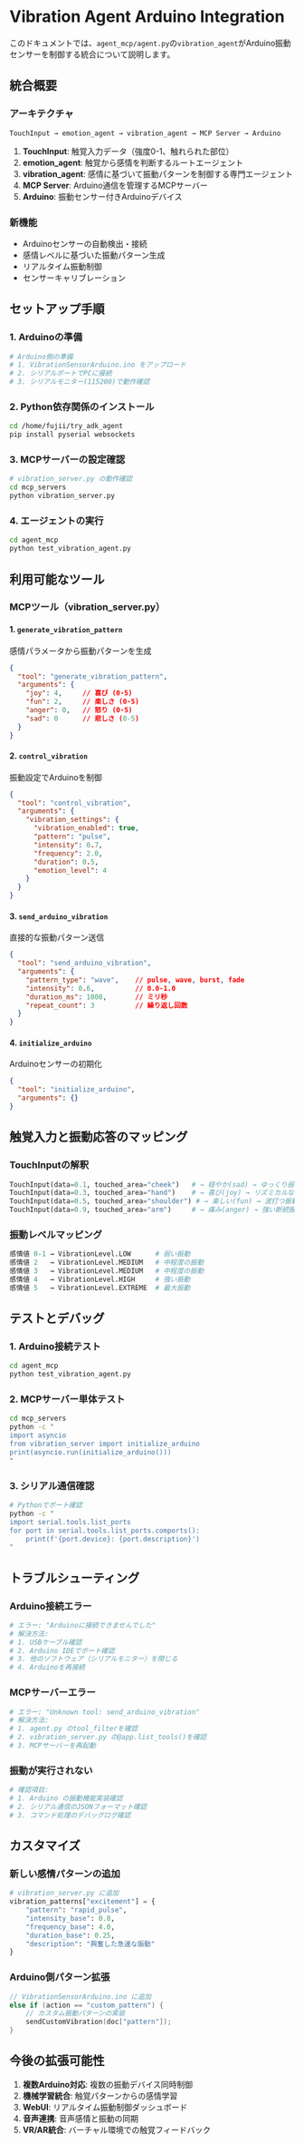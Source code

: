# Vibration Agent Arduino Integration

このドキュメントでは、`agent_mcp/agent.py`の`vibration_agent`がArduino振動センサーを制御する統合について説明します。

## 統合概要

### アーキテクチャ
```
TouchInput → emotion_agent → vibration_agent → MCP Server → Arduino
```

1. **TouchInput**: 触覚入力データ（強度0-1、触れられた部位）
2. **emotion_agent**: 触覚から感情を判断するルートエージェント
3. **vibration_agent**: 感情に基づいて振動パターンを制御する専門エージェント
4. **MCP Server**: Arduino通信を管理するMCPサーバー
5. **Arduino**: 振動センサー付きArduinoデバイス

### 新機能
- Arduinoセンサーの自動検出・接続
- 感情レベルに基づいた振動パターン生成
- リアルタイム振動制御
- センサーキャリブレーション

## セットアップ手順

### 1. Arduinoの準備
```bash
# Arduino側の準備
# 1. VibrationSensorArduino.ino をアップロード
# 2. シリアルポートでPCに接続
# 3. シリアルモニター(115200)で動作確認
```

### 2. Python依存関係のインストール
```bash
cd /home/fujii/try_adk_agent
pip install pyserial websockets
```

### 3. MCPサーバーの設定確認
```bash
# vibration_server.py の動作確認
cd mcp_servers
python vibration_server.py
```

### 4. エージェントの実行
```bash
cd agent_mcp
python test_vibration_agent.py
```

## 利用可能なツール

### MCPツール（vibration_server.py）

#### 1. `generate_vibration_pattern`
感情パラメータから振動パターンを生成
```json
{
  "tool": "generate_vibration_pattern",
  "arguments": {
    "joy": 4,     // 喜び (0-5)
    "fun": 2,     // 楽しさ (0-5) 
    "anger": 0,   // 怒り (0-5)
    "sad": 0      // 悲しさ (0-5)
  }
}
```

#### 2. `control_vibration`
振動設定でArduinoを制御
```json
{
  "tool": "control_vibration", 
  "arguments": {
    "vibration_settings": {
      "vibration_enabled": true,
      "pattern": "pulse",
      "intensity": 0.7,
      "frequency": 2.0,
      "duration": 0.5,
      "emotion_level": 4
    }
  }
}
```

#### 3. `send_arduino_vibration`
直接的な振動パターン送信
```json
{
  "tool": "send_arduino_vibration",
  "arguments": {
    "pattern_type": "wave",    // pulse, wave, burst, fade
    "intensity": 0.6,          // 0.0-1.0
    "duration_ms": 1000,       // ミリ秒
    "repeat_count": 3          // 繰り返し回数
  }
}
```

#### 4. `initialize_arduino`
Arduinoセンサーの初期化
```json
{
  "tool": "initialize_arduino",
  "arguments": {}
}
```

## 触覚入力と振動応答のマッピング

### TouchInputの解釈
```python
TouchInput(data=0.1, touched_area="cheek")   # → 穏やか(sad) → ゆっくり弱い振動
TouchInput(data=0.3, touched_area="hand")    # → 喜び(joy) → リズミカルな振動  
TouchInput(data=0.5, touched_area="shoulder") # → 楽しい(fun) → 波打つ振動
TouchInput(data=0.9, touched_area="arm")     # → 痛み(anger) → 強い断続振動
```

### 振動レベルマッピング
```python
感情値 0-1 → VibrationLevel.LOW      # 弱い振動
感情値 2   → VibrationLevel.MEDIUM   # 中程度の振動
感情値 3   → VibrationLevel.MEDIUM   # 中程度の振動  
感情値 4   → VibrationLevel.HIGH     # 強い振動
感情値 5   → VibrationLevel.EXTREME  # 最大振動
```

## テストとデバッグ

### 1. Arduino接続テスト
```bash
cd agent_mcp
python test_vibration_agent.py
```

### 2. MCPサーバー単体テスト
```bash
cd mcp_servers
python -c "
import asyncio
from vibration_server import initialize_arduino
print(asyncio.run(initialize_arduino()))
"
```

### 3. シリアル通信確認
```bash
# Pythonでポート確認
python -c "
import serial.tools.list_ports
for port in serial.tools.list_ports.comports():
    print(f'{port.device}: {port.description}')
"
```

## トラブルシューティング

### Arduino接続エラー
```python
# エラー: "Arduinoに接続できませんでした"
# 解決方法:
# 1. USBケーブル確認
# 2. Arduino IDEでポート確認
# 3. 他のソフトウェア（シリアルモニター）を閉じる
# 4. Arduinoを再接続
```

### MCPサーバーエラー
```bash
# エラー: "Unknown tool: send_arduino_vibration"
# 解決方法:
# 1. agent.py のtool_filterを確認
# 2. vibration_server.py の@app.list_tools()を確認
# 3. MCPサーバーを再起動
```

### 振動が実行されない
```python
# 確認項目:
# 1. Arduino の振動機能実装確認
# 2. シリアル通信のJSONフォーマット確認  
# 3. コマンド処理のデバッグログ確認
```

## カスタマイズ

### 新しい感情パターンの追加
```python
# vibration_server.py に追加
vibration_patterns["excitement"] = {
    "pattern": "rapid_pulse",
    "intensity_base": 0.8,
    "frequency_base": 4.0,
    "duration_base": 0.25,
    "description": "興奮した急速な振動"
}
```

### Arduino側パターン拡張
```cpp
// VibrationSensorArduino.ino に追加
else if (action == "custom_pattern") {
    // カスタム振動パターンの実装
    sendCustomVibration(doc["pattern"]);
}
```

## 今後の拡張可能性

1. **複数Arduino対応**: 複数の振動デバイス同時制御
2. **機械学習統合**: 触覚パターンからの感情学習
3. **WebUI**: リアルタイム振動制御ダッシュボード
4. **音声連携**: 音声感情と振動の同期
5. **VR/AR統合**: バーチャル環境での触覚フィードバック